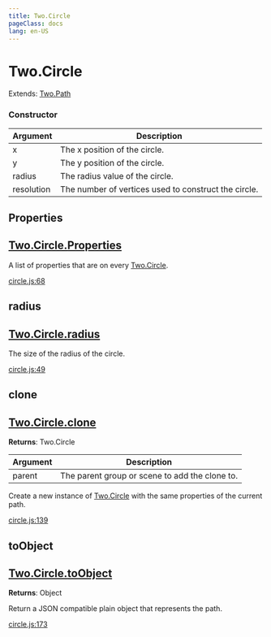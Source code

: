 ```yaml
---
title: Two.Circle
pageClass: docs
lang: en-US
---
```


# Two.Circle


<div class="extends">

Extends: [Two.Path](/docs/path/)

</div>





<div class="meta">
  <custom-button text="Source" type="source" href="https://github.com/jonobr1/two.js/blob/main/src/shapes/circle.js" />
</div>


<carbon-ads />


### Constructor


| Argument | Description |
| ---- | ----------- |
|  x  | The x position of the circle. |
|  y  | The y position of the circle. |
|  radius  | The radius value of the circle. |
|  resolution  | The number of vertices used to construct the circle. |



<div class="static member ">

## Properties

<h2 class="longname" aria-hidden="true"><a href="#Properties"><span class="prefix">Two.Circle.</span><span class="shortname">Properties</span></a></h2>










<div class="properties">


A list of properties that are on every [Two.Circle](/docs/shapes/circle/).


</div>










<div class="meta">

  <a class="lineno" target="_blank" rel="noopener noreferrer" href="https://github.com/jonobr1/two.js/blob/main/src/shapes/circle.js#L68">
    circle.js:68
  </a>

</div>




</div>



<div class="instance member ">

## radius

<h2 class="longname" aria-hidden="true"><a href="#radius"><span class="prefix">Two.Circle.</span><span class="shortname">radius</span></a></h2>










<div class="properties">


The size of the radius of the circle.


</div>










<div class="meta">

  <a class="lineno" target="_blank" rel="noopener noreferrer" href="https://github.com/jonobr1/two.js/blob/main/src/shapes/circle.js#L49">
    circle.js:49
  </a>

</div>




</div>



<div class="instance function ">

## clone

<h2 class="longname" aria-hidden="true"><a href="#clone"><span class="prefix">Two.Circle.</span><span class="shortname">clone</span></a></h2>




<div class="returns">

__Returns__: Two.Circle



</div>









<div class="params">

| Argument | Description |
| ---- | ----------- |
|  parent  | The parent group or scene to add the clone to. |
</div>




<div class="description">

Create a new instance of [Two.Circle](/docs/shapes/circle/) with the same properties of the current path.

</div>





<div class="meta">

  <a class="lineno" target="_blank" rel="noopener noreferrer" href="https://github.com/jonobr1/two.js/blob/main/src/shapes/circle.js#L139">
    circle.js:139
  </a>

</div>




</div>



<div class="instance function ">

## toObject

<h2 class="longname" aria-hidden="true"><a href="#toObject"><span class="prefix">Two.Circle.</span><span class="shortname">toObject</span></a></h2>




<div class="returns">

__Returns__: Object



</div>












<div class="description">

Return a JSON compatible plain object that represents the path.

</div>





<div class="meta">

  <a class="lineno" target="_blank" rel="noopener noreferrer" href="https://github.com/jonobr1/two.js/blob/main/src/shapes/circle.js#L173">
    circle.js:173
  </a>

</div>




</div>


